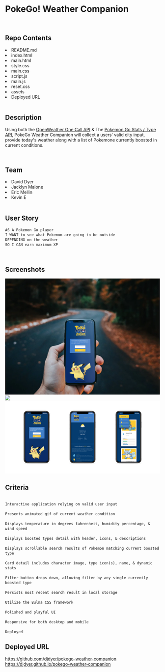# PokeGo! Weather Companion

<br/>

## Repo Contents

<li>README.md</li>
<li>index.html</li>
<li>main.html</li>
<li>style.css</li>
<li>main.css</li>
<li>script.js</li>
<li>main.js</li>
<li>reset.css</li>
<li>assets</li>
<li>Deployed URL</li>

<br/>

## Description

Using both the [OpenWeather One Call API](https://openweathermap.org/api/one-call-api) & The [Pokemon Go Stats / Type API](https://pokemon-go1.p.rapidapi.com), PokeGo Weather Companion will collect a users' valid city input, provide today's weather along with a list of Pokemone currently boosted in current conditions.

<br/>

## Team

<li>David Dyer</li>
<li>Jacklyn Malone</li>
<li>Eric Mellin</li>
<li>Kevin E</li>

<br/>

## User Story

```
AS A Pokemon Go player
I WANT to see what Pokemon are going to be outside
DEPENDING on the weather
SO I CAN earn maximum XP
```

<br/>

## Screenshots

<img src="./assets/mockups/pokego_mobile_mock.png">
<br />
<img src="./assets/mockups/pokego_desktop_mock.png">
<br />
<img src="./assets/mockups/pokego_mobile_mocks_allscreens.png">

<br/>

## Criteria

```

Interactive application relying on valid user input

Presents animated gif of current weather condition

Displays temperature in degrees fahrenheit, humidity percentage, & wind speed

Displays boosted types detail with header, icons, & descriptions

Displays scrollable search results of Pokemon matching current boosted type

Card detail includes character image, type icon(s), name, & dynamic stats

Filter button drops down, allowing filter by any single currently boosted type

Persists most recent search result in local storage

Utilize the Bulma CSS framework

Polished and playful UI

Responsive for both desktop and mobile

Deployed

```

## Deployed URL

https://github.com/djdyer/pokego-weather-companion
<br />
https://djdyer.github.io/pokego-weather-companion
<br />
